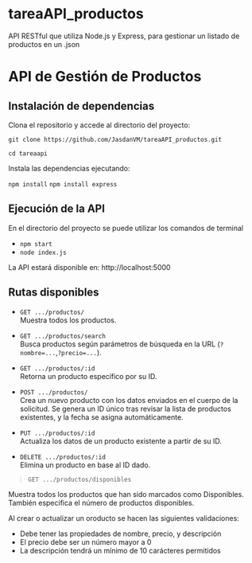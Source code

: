 # tareaAPI_productos
API RESTful que utiliza Node.js y Express, para gestionar un listado de productos en un .json

# API de Gestión de Productos

## Instalación de dependencias

Clona el repositorio y accede al directorio del proyecto:

`git clone https://github.com/JasdanVM/tareaAPI_productos.git`

`cd tareaapi`

Instala las dependencias ejecutando:

`npm install`
`npm install express`

## Ejecución de la API

En el directorio del proyecto se puede utilizar los comandos de terminal
- `npm start`
- `node index.js`

La API estará disponible en:
http://localhost:5000


## Rutas disponibles

- `GET .../productos/`  
  Muestra todos los productos.

- `GET .../productos/search`  
  Busca productos según parámetros de búsqueda en la URL (`?nombre=...`,`?precio=...`).

- `GET .../productos/:id`  
  Retorna un producto específico por su ID.

- `POST .../productos/`  
  Crea un nuevo producto con los datos enviados en el cuerpo de la solicitud.
  Se genera un ID único tras revisar la lista de productos existentes, y la fecha se asigna automáticamente.

- `PUT .../productos/:id`  
  Actualiza los datos de un producto existente a partir de su ID.

- `DELETE .../productos/:id`  
  Elimina un producto en base al ID dado.

> `GET .../productos/disponibles`

 Muestra todos los productos que han sido marcados como Disponibles.
 También especifica el número de productos disponibles.

Al crear o actualizar un oroducto se hacen las siguientes validaciones:
- Debe tener las propiedades de nombre, precio, y descripción
- El precio debe ser un número mayor a 0
- La descripción tendrá un mínimo de 10 carácteres permitidos
